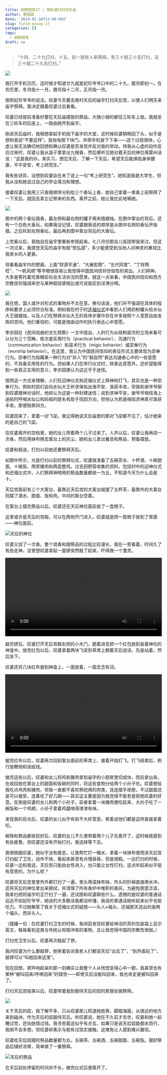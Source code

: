 ```yaml
---
title: 田野随笔17 | 随叹婆打扫天后庙
author: 黄国政
date: '2024-01-10T12:00:00Z'
slug: field-essay-17
categories: []
tags:
  - 田野随笔
draft: no
---
```


<!--more-->

> “十四、二十九打扫，十五、初一就有人来祭拜。有三十就三十去打扫，没三十就二十九去打扫。”

![](https://cdn.jsdelivr.net/gh/residualsun1/blog-static/images/2024/01/01-10-time.jpeg)

我打开手机日历，这时候才知道廿九就是妃珍爷爷口中的二十九，腊月即初一。在农历里，冬月指十一月，腊月指十二月，正月指一月。

按照妃珍爷爷的说法，叹婆今天要去南村天后的庙宇打扫天后宫，以便人们明天来庙宇祭拜。我决定跟着叹婆过去看看。

叹婆已经提前准备好要在天后庙摆放的祭品，大锅小锅的都往三轮车上放。我就坐在三轮车的后座上，一路由她开到庙宇。

刚进天后庙时，我相想拿起手机拍下庙宇的大堂，这时候叹婆稍稍回了头，似乎是想和我说“不要这样”。我匆匆按下快门，并把手机放下下来——这个过程很快，心虚让我无法确切地回想和确认叹婆是否发现并反对我的举动。待我从心虚的动作反应过来时，叹婆让我从袋子里拿出九根香，然后便听见她对着天后的神位用雷州话说：“这是我的孙，来实习，想见天后，了解一下天后，希望天后能保佑身体健康，平平安安，考上研究生。”

<!--![](https://cdn.jsdelivr.net/gh/residualsun1/blog-static/images/2024/01/01-10-tanpo.jpg)-->

我有些讶异，没想到叹婆会在末了说上一句“考上研究生”。她知道我是大学生，但我从没和她说过自己的学业情况和理想。

接着叹婆让我用三只香按顺序分别给三个香坛上香，她自己拿着一束香上前祭拜了一下天后，就回去拿忘记带来的东西。离开之前，她让我在此地等她。

![](https://cdn.jsdelivr.net/gh/residualsun1/blog-static/images/2024/01/01-10-antai.jpg)

图中的两个香坛插香，最左侧和最右侧的罐子用来插蜡烛。在图中案台的背后，还有一个白色大香坛，如果我没记错，叹婆跟我说的顺序是从图中右侧的香坛开始插，之后轮到左侧香坛，最后再到图中案台背后的大香坛。

上完香以后，我独自在庙宇里重新参观起来。七八月份那会儿饭团带我来过，但这一次过来，我感觉天后的庙宇有股“恢弘感”，多少能感受到当地人对神灵的重视比我家乡的人更甚。

但看看庙宇内的壁画，上面“财源亨通”、“大展宏图”、“五代同堂”、“丁财两旺”、“一帆风顺”等字眼很容易让我觉得中国民间信仰世俗性的突出。人们拜神，大多是寄托着完善眼前社会生活状况的愿景。就这一点来看，中国民间信仰和西方宗教信仰强调来世与某种超验感相比或可说是区别泾渭分明。

![](https://cdn.jsdelivr.net/gh/residualsun1/blog-static/images/2024/01/01-10-bihua.jpg)

我在想，国人或许对形式的事物并不太在意，换句话说，他们并不强调在具体的程序和要求上必须符合标准。例如我在村子的[还福仪式](https://guozheng.rbind.io/posts/2024/01/field-essay-15/)中看到人们用奶粉罐头给水仙大王插蜡烛，以及人们在祭拜水仙大王的具体步骤中存在许多按照个人意愿自由发挥的空间。他们重视的，可能是借由动作的执行表达心中意愿。

李亦园在《民间戏曲的文化观察》一文中提出，人的行为从结构层次的立场来看可以分为三个范畴，依次是实用行为（practical behavior）、沟通行为（communication behavior）和巫术行为（migic behavior）或崇奉行为（worship behavior）。在这里，我认为中国民间信仰的表征形式主要体现为崇奉行为。崇奉行为指藉某一种行为对“非人”的“超自然”表达沟通者心中的一些意愿的、不具备实用性的行为。但如果人们在举行仪式时，除表达意愿外，还祈望能得到一些真正实用的意义，李亦园便认为这近乎于迷信。

按照这一方式来理解，人们在迎神仪式和还福仪式上拜神和打飞，其实也是一种崇奉行为。例如村民们会向水仙大王祈求保佑出海平安、渔获丰收，但我和谢爷爷聊到叹婆跟神对话时，他却认为这是一种封建迷信；说到求神平安，谢爷爷相信海上迷航时呼喊水仙公和妈祖的姓名有助于找回方向，但他认为若是相信求神真可渔获丰收，那便贻笑四方。

叹婆回来了，拿着一对飞梁。我记得她说天后庙里的那对飞梁都不见了，估计她来的是自己的飞梁。

在叹婆离开的空档里，她的女儿带着两个儿子过来了。人齐以后，叹婆让我再烧一次香，然后用抹布擦去案台上的灰尘，她和女儿拿出餐具和祭品，预备摆放。

叹婆和我说，打扫以前她还要祭拜天后。

如图中所示，光是打扫以前的祭拜仪式，叹婆就准备了五碗茶水、十杯酒、十碗甜面、十碗饭、两旁猪肉和两盘整鸡。过去田野营收集的资料，包括村中的迎神仪式和还福仪式中，人们祭拜神明用的祭品数量都统一为五，不知道今天为什么会是十。

天后宫面前有三个大案台，最靠近天后宫的大案台就摆了五杯茶，最靠外的大案台则摆了酒水、甜面、饭和肉，中间的案台空着。

在案台上摆完祭品以后，叹婆还在天后神位面前放了一盘橙子。

这里或许是天后的宫殿，可以在两侧开门进入，叹婆就是把一盘橙子放到了里面——神位面前。

![天后的神位](https://cdn.jsdelivr.net/gh/residualsun1/blog-static/images/2024/01/01-10-shenwei.jpeg)

叹婆又烧了一次香。整个烧香和摆祭品的过程比较漫长，我在一旁看着，时间久了有些走神，没曾想叹婆拿起一面锣突然敲了起来，吓得我一个激灵。

<video src="https://cdn.jsdelivr.net/gh/residualsun1/blog-static/video/2024/01/01-10-qiaoluo.mp4" style="width: 100%; display: block; margin: 0 auto;" controls></video>

敲完锣后，叹婆打开天后宫殿右侧的小木门，跪着进去把一个红包放到装着神位的神龛中。放完红包以后，叹婆拿着两块飞梁到草席上朝着天后说话，先是站着，然后坐下。

叹婆还将几块红布披到神龛上，一面放着，一面念念有词。

<video src="https://cdn.jsdelivr.net/gh/residualsun1/blog-static/video/2024/01/01-10-fanghonbu.mp4" style="width: 100%; display: block; margin: 0 auto;" controls></video>

披完红布以后，叹婆再次回到案台面前的草席上，接着开始打飞。打飞结束后，例行放鞭炮和烧纸钱。

做完这些以后，叹婆和女儿将鸡和猪肉拿到庙宇的小厨房里切成块，而后拿出来，在收回放在案台上的甜面和饭碗的同时，将这些食物分给两个小孙子吃。叹婆想给我吃点鸡肉和猪肉，但我一直都不喜欢祭祀用的肉类，连连摆手拒绝，不过甜面还是可以接受，连着吃了好几碗——其实这主要是因为我觉得不能老是拒绝叹婆的好意。反倒是叹婆的女儿和两个小孙子，前者拿着一块猪肉便吃起来，大孙子吃了一碗饭和一个鸡翅，小孙子拿着鸡腿啃得津津有味。

发现我的目光后，叹婆的女儿似乎有些不大好意思，笑着说他们都是这样直接拿着吃。

碗筷和祭品都收拾好后，叹婆的女儿不久便带着两个儿子先离开了，这时候我感到有些疲惫，但叹婆还没有开始打扫，我选择等下去。

我很佩服叹婆，她似乎没有疲态，让我帮忙打一桶水，拿着一块抹布便爬进天后宫打扫起了卫生，动作不快，看起来甚至有点慢吞吞，但是很稳。一边打扫的时候，叹婆一边和我说，天后宫只能由女性进入，也只能让女性打扫。这点听起来似乎挺有意思的，为什么呢？

叹婆将天后宫里里外外都打扫了一遍，里头用湿抹布抹，外头的阶梯直接用水冲，还将天后的神位拿出来擦拭，并清理了所有香炉中堆积的香灰。为避免困意泛滥，我拿扫把将庙宇的正厅扫了一遍，还试图和叹婆聊些什么，遗憾的是叹婆的普通话远远不如妃珍爷爷，她说的大多数话我都没听懂，我说的普通话她听起来似乎也挺吃力。不过她解答了我关于还福仪式的疑惑——头人≠福头，还福那天选出的是两个福头，而非头人。

（插播一句：在叹婆打扫卫生的时候，我闲逛发现叹婆给神泡的茶的包装袋上显示英文，每每看到这类与传统认知相冲突的事物，总让我觉得中国的宗教性很弱。）

打扫完卫生以后，叹婆再次敲起了锣。

我问叹婆为什么要敲锣，她笑着告诉我老人们都说天后“出去了”，“到外面玩了”，敲锣可以“叫她回来这里”。

现在回想，锣声响起来的那一刻确实让我整个人从恍惚变得心中一颤，我甚至也有某种“被叫回来/呼唤回来”的错觉——即使天后没能叫回来，我也肯定是被叫回来了。

打扫天后宫结束以后，叹婆带着我到服侍天后的奴的房屋处做祭拜。

![](https://cdn.jsdelivr.net/gh/residualsun1/blog-static/images/2024/01/01-10-tianhounu.jpg)

关于天后的奴，我了解不多，只从叹婆那儿知道她姓蔡，脚踏海面，从很远的地方来到硇洲，作为天后的奴服侍天后。听叹婆说，她在不久前才去世，叹婆和她一起睡过觉，还向她借过钱。我寻思着这似乎有点玄，如果只是说天后奴能御水而行，我倒不会多想，但叹婆却表示与她有过现实接触，这难免让人感到难以置信。

叹婆给天后奴摆的祭品数量都为五，五碗茶、五碗酒、五碗甜面、五碗饭。摆好祭品后铺好凉席，简单做了一番祭拜。

![天后的祭品](https://cdn.jsdelivr.net/gh/residualsun1/blog-static/images/2024/01/01-10-jipin.jpg)

在天后奴处停留的时间并不长，做完仪式后便离开了。